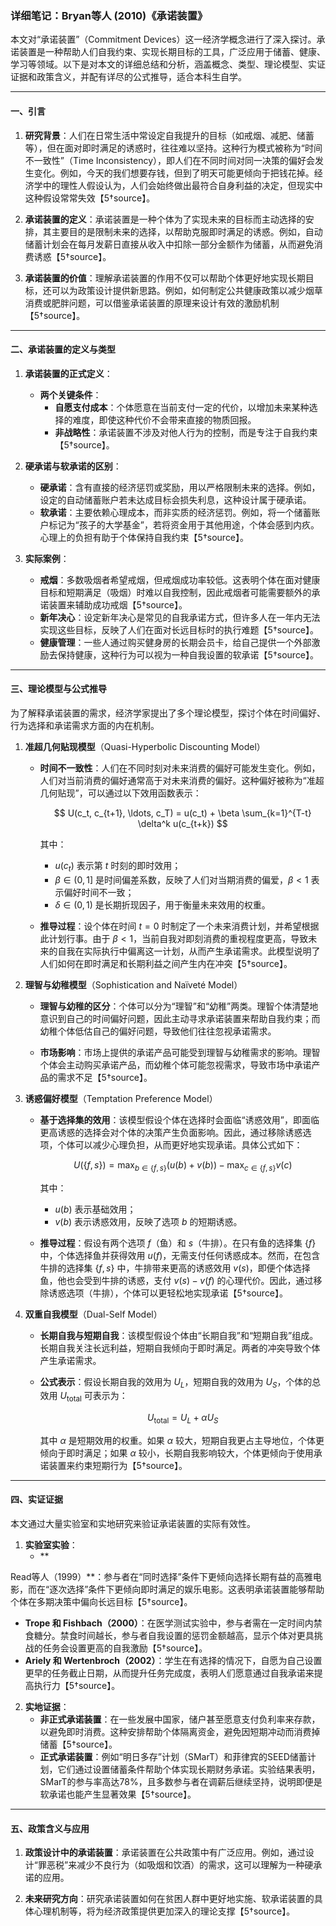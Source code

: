 ### 详细笔记：Bryan等人 (2010)《承诺装置》

本文对“承诺装置”（Commitment Devices）这一经济学概念进行了深入探讨。承诺装置是一种帮助人们自我约束、实现长期目标的工具，广泛应用于储蓄、健康、学习等领域。以下是对本文的详细总结和分析，涵盖概念、类型、理论模型、实证证据和政策含义，并配有详尽的公式推导，适合本科生自学。

---

#### 一、引言
1. **研究背景**：人们在日常生活中常设定自我提升的目标（如戒烟、减肥、储蓄等），但在面对即时满足的诱惑时，往往难以坚持。这种行为模式被称为“时间不一致性”（Time Inconsistency），即人们在不同时间对同一决策的偏好会发生变化。例如，今天的我们想要存钱，但到了明天可能更倾向于把钱花掉。经济学中的理性人假设认为，人们会始终做出最符合自身利益的决定，但现实中这种假设常常失效【5†source】。

2. **承诺装置的定义**：承诺装置是一种个体为了实现未来的目标而主动选择的安排，其主要目的是限制未来的选择，以帮助克服即时满足的诱惑。例如，自动储蓄计划会在每月发薪日直接从收入中扣除一部分金额作为储蓄，从而避免消费诱惑【5†source】。

3. **承诺装置的价值**：理解承诺装置的作用不仅可以帮助个体更好地实现长期目标，还可以为政策设计提供新思路。例如，如何制定公共健康政策以减少烟草消费或肥胖问题，可以借鉴承诺装置的原理来设计有效的激励机制【5†source】。

---

#### 二、承诺装置的定义与类型

1. **承诺装置的正式定义**：
   - **两个关键条件**：
     - **自愿支付成本**：个体愿意在当前支付一定的代价，以增加未来某种选择的难度，即使这种代价不会带来直接的物质回报。
     - **非战略性**：承诺装置不涉及对他人行为的控制，而是专注于自我约束【5†source】。
   
2. **硬承诺与软承诺的区别**：
   - **硬承诺**：含有直接的经济惩罚或奖励，用以严格限制未来的选择。例如，设定的自动储蓄账户若未达成目标会损失利息，这种设计属于硬承诺。
   - **软承诺**：主要依赖心理成本，而非实质的经济惩罚。例如，将一个储蓄账户标记为“孩子的大学基金”，若将资金用于其他用途，个体会感到内疚。心理上的负担有助于个体保持自我约束【5†source】。

3. **实际案例**：
   - **戒烟**：多数吸烟者希望戒烟，但戒烟成功率较低。这表明个体在面对健康目标和短期满足（吸烟）时难以自我控制，因此戒烟者可能需要额外的承诺装置来辅助成功戒烟【5†source】。
   - **新年决心**：设定新年决心是常见的自我承诺方式，但许多人在一年内无法实现这些目标，反映了人们在面对长远目标时的执行难题【5†source】。
   - **健康管理**：一些人通过购买健身房的长期会员卡，给自己提供一个外部激励去保持健康，这种行为可以视为一种自我设置的软承诺【5†source】。

---

#### 三、理论模型与公式推导

为了解释承诺装置的需求，经济学家提出了多个理论模型，探讨个体在时间偏好、行为选择和承诺需求方面的内在机制。

1. **准超几何贴现模型**（Quasi-Hyperbolic Discounting Model）
   - **时间不一致性**：人们在不同时刻对未来消费的偏好可能发生变化。例如，人们对当前消费的偏好通常高于对未来消费的偏好。这种偏好被称为“准超几何贴现”，可以通过以下效用函数表示：

     $$
     U(c_t, c_{t+1}, \ldots, c_T) = u(c_t) + \beta \sum_{k=1}^{T-t} \delta^k u(c_{t+k})
     $$

     其中：
     - $u(c_t)$ 表示第 $t$ 时刻的即时效用；
     - $\beta \in (0, 1]$ 是时间偏差系数，反映了人们对当期消费的偏爱，$\beta < 1$ 表示偏好时间不一致；
     - $\delta \in (0, 1)$ 是长期折现因子，用于衡量未来效用的权重。

   - **推导过程**：设个体在时间 $t=0$ 时制定了一个未来消费计划，并希望根据此计划行事。由于 $\beta < 1$，当前自我对即刻消费的重视程度更高，导致未来的自我在实际执行中偏离这一计划，从而产生承诺需求。此模型说明了人们如何在即时满足和长期利益之间产生内在冲突【5†source】。

2. **理智与幼稚模型**（Sophistication and Naïveté Model）
   - **理智与幼稚的区分**：个体可以分为“理智”和“幼稚”两类。理智个体清楚地意识到自己的时间偏好问题，因此主动寻求承诺装置来帮助自我约束；而幼稚个体低估自己的偏好问题，导致他们往往忽视承诺需求。
   
   - **市场影响**：市场上提供的承诺产品可能受到理智与幼稚需求的影响。理智个体会主动购买承诺产品，而幼稚个体可能忽视需求，导致市场中承诺产品的需求不足【5†source】。

3. **诱惑偏好模型**（Temptation Preference Model）
   - **基于选择集的效用**：该模型假设个体在选择时会面临“诱惑效用”，即面临更高诱惑的选择会对个体的决策产生负面影响。因此，通过移除诱惑选项，个体可以减少心理负担，从而更好地实现承诺。具体公式如下：

     $$
     U(\{f, s\}) = \max_{b \in \{f, s\}} \left( u(b) + v(b) \right) - \max_{c \in \{f, s\}} v(c)
     $$

     其中：
     - $u(b)$ 表示基础效用；
     - $v(b)$ 表示诱惑效用，反映了选项 $b$ 的短期诱惑。

   - **推导过程**：假设有两个选项 $f$（鱼）和 $s$（牛排）。在只有鱼的选择集 $\{f\}$ 中，个体选择鱼并获得效用 $u(f)$，无需支付任何诱惑成本。然而，在包含牛排的选择集 $\{f, s\}$ 中，牛排带来更高的诱惑效用 $v(s)$，即便个体选择鱼，他也会受到牛排的诱惑，支付 $v(s) - v(f)$ 的心理代价。因此，通过移除诱惑选项（牛排），个体可以更轻松地实现承诺【5†source】。

4. **双重自我模型**（Dual-Self Model）
   - **长期自我与短期自我**：该模型假设个体由“长期自我”和“短期自我”组成。长期自我关注长远利益，短期自我倾向于即时满足。两者的冲突导致个体产生承诺需求。

   - **公式表示**：假设长期自我的效用为 $U_L$，短期自我的效用为 $U_S$，个体的总效用 $U_{\text{total}}$ 可表示为：

     $$
     U_{\text{total}} = U_L + \alpha U_S
     $$

     其中 $\alpha$ 是短期效用的权重。如果 $\alpha$ 较大，短期自我更占主导地位，个体更倾向于即时满足；如果 $\alpha$ 较小，长期自我影响较大，个体更倾向于使用承诺装置来约束短期行为【5†source】。

---

#### 四、实证证据

本文通过大量实验室和实地研究来验证承诺装置的实际有效性。

1. **实验室实验**：
   - **

Read等人（1999）**：参与者在“同时选择”条件下更倾向选择长期有益的高雅电影，而在“逐次选择”条件下更倾向即时满足的娱乐电影。这表明承诺装置能够帮助个体在多期决策中偏向长远目标【5†source】。
   - **Trope 和 Fishbach（2000）**：在医学测试实验中，参与者需在一定时间内禁食糖分。禁食时间越长，参与者自我设置的惩罚金额越高，显示个体对更具挑战的任务会设置更高的自我激励【5†source】。
   - **Ariely 和 Wertenbroch（2002）**：学生在有选择的情况下，自愿为自己设置更早的任务截止日期，从而提升任务完成度，表明人们愿意通过自我承诺来提高执行力【5†source】。

2. **实地证据**：
   - **非正式承诺装置**：在一些发展中国家，储户甚至愿意支付负利率来存款，以避免即时消费。这种安排帮助个体隔离资金，避免因短期冲动而消费掉储蓄【5†source】。
   - **正式承诺装置**：例如“明日多存”计划（SMarT）和菲律宾的SEED储蓄计划，它们通过设置储蓄条件帮助个体实现长期财务承诺。实验结果表明，SMarT的参与率高达78%，且多数参与者在调薪后继续坚持，说明即便是软承诺也能产生显著效果【5†source】。

---

#### 五、政策含义与应用

1. **政策设计中的承诺装置**：承诺装置在公共政策中有广泛应用。例如，通过设计“罪恶税”来减少不良行为（如吸烟和饮酒）的需求，这可以理解为一种硬承诺的应用。

2. **未来研究方向**：研究承诺装置如何在贫困人群中更好地实施、软承诺装置的具体心理机制等，将为经济政策提供更加深入的理论支撑【5†source】。